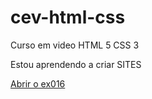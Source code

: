# cev-html-css
 Curso em video HTML 5 CSS 3

 Estou aprendendo a criar SITES

<a href="21vito.github.io/cev-html-css/exercicios/ex016/caixas.html">Abrir o ex016</a>